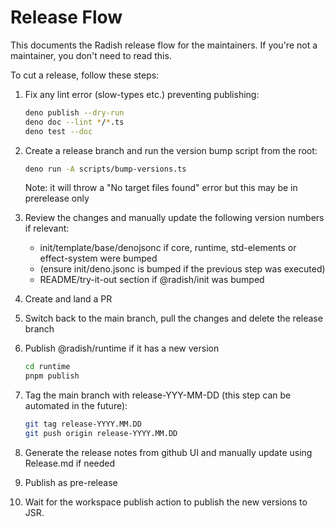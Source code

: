 # Release Flow

This documents the Radish release flow for the maintainers. If you're not a
maintainer, you don't need to read this.

To cut a release, follow these steps:

1. Fix any lint error (slow-types etc.) preventing publishing:
   ```sh
   deno publish --dry-run
   deno doc --lint */*.ts
   deno test --doc
   ```

2. Create a release branch and run the version bump script from the root:
   ```sh
   deno run -A scripts/bump-versions.ts
   ```
   Note: it will throw a "No target files found" error but this may be in
   prerelease only

3. Review the changes and manually update the following version numbers if
   relevant:
   - init/template/base/denojsonc if core, runtime, std-elements or
     effect-system were bumped
   - (ensure init/deno.jsonc is bumped if the previous step was executed)
   - README/try-it-out section if @radish/init was bumped

4. Create and land a PR

5. Switch back to the main branch, pull the changes and delete the release
   branch

6. Publish @radish/runtime if it has a new version
   ```sh
   cd runtime
   pnpm publish
   ```

7. Tag the main branch with release-YYY-MM-DD (this step can be automated in the
   future):

   ```sh
   git tag release-YYYY.MM.DD
   git push origin release-YYYY.MM.DD
   ```

8. Generate the release notes from github UI and manually update using
   Release.md if needed

9. Publish as pre-release

10. Wait for the workspace publish action to publish the new versions to JSR.
